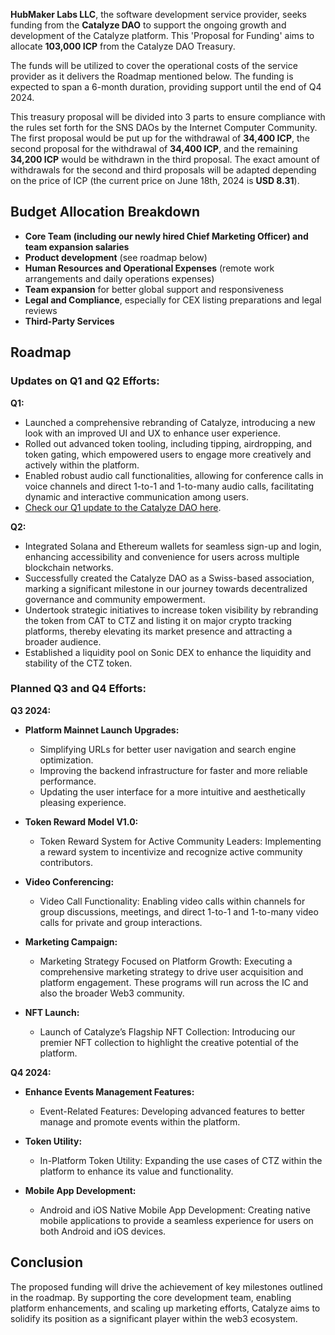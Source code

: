 **HubMaker Labs LLC**, the software development service provider, seeks funding from the **Catalyze DAO** to support the ongoing growth and development of the Catalyze platform. This 'Proposal for Funding' aims to allocate **103,000 ICP** from the Catalyze DAO Treasury.

The funds will be utilized to cover the operational costs of the service provider as it delivers the Roadmap mentioned below. The funding is expected to span a 6-month duration, providing support until the end of Q4 2024.

This treasury proposal will be divided into 3 parts to ensure compliance with the rules set forth for the SNS DAOs by the Internet Computer Community. The first proposal would be put up for the withdrawal of **34,400 ICP**, the second proposal for the withdrawal of **34,400 ICP**, and the remaining **34,200 ICP** would be withdrawn in the third proposal. The exact amount of withdrawals for the second and third proposals will be adapted depending on the price of ICP (the current price on June 18th, 2024 is **USD 8.31**).

## Budget Allocation Breakdown

- **Core Team (including our newly hired Chief Marketing Officer) and team expansion salaries**
- **Product development** (see roadmap below)
- **Human Resources and Operational Expenses** (remote work arrangements and daily operations expenses)
- **Team expansion** for better global support and responsiveness
- **Legal and Compliance**, especially for CEX listing preparations and legal reviews
- **Third-Party Services**

## Roadmap

### Updates on Q1 and Q2 Efforts:

**Q1:**

- Launched a comprehensive rebranding of Catalyze, introducing a new look with an improved UI and UX to enhance user experience.
- Rolled out advanced token tooling, including tipping, airdropping, and token gating, which empowered users to engage more creatively and actively within the platform.
- Enabled robust audio call functionalities, allowing for conference calls in voice channels and direct 1-to-1 and 1-to-many audio calls, facilitating dynamic and interactive communication among users.
- [Check our Q1 update to the Catalyze DAO here](https://catalyzeofficial.substack.com/p/catalyze-dao-update-q1-2024?utm_source=profile&utm_medium=reader2).

**Q2:**

- Integrated Solana and Ethereum wallets for seamless sign-up and login, enhancing accessibility and convenience for users across multiple blockchain networks.
- Successfully created the Catalyze DAO as a Swiss-based association, marking a significant milestone in our journey towards decentralized governance and community empowerment.
- Undertook strategic initiatives to increase token visibility by rebranding the token from CAT to CTZ and listing it on major crypto tracking platforms, thereby elevating its market presence and attracting a broader audience.
- Established a liquidity pool on Sonic DEX to enhance the liquidity and stability of the CTZ token.

### Planned Q3 and Q4 Efforts:

**Q3 2024:**

- **Platform Mainnet Launch Upgrades:**

  - Simplifying URLs for better user navigation and search engine optimization.
  - Improving the backend infrastructure for faster and more reliable performance.
  - Updating the user interface for a more intuitive and aesthetically pleasing experience.

- **Token Reward Model V1.0:**

  - Token Reward System for Active Community Leaders: Implementing a reward system to incentivize and recognize active community contributors.

- **Video Conferencing:**

  - Video Call Functionality: Enabling video calls within channels for group discussions, meetings, and direct 1-to-1 and 1-to-many video calls for private and group interactions.

- **Marketing Campaign:**

  - Marketing Strategy Focused on Platform Growth: Executing a comprehensive marketing strategy to drive user acquisition and platform engagement. These programs will run across the IC and also the broader Web3 community.

- **NFT Launch:**
  - Launch of Catalyze’s Flagship NFT Collection: Introducing our premier NFT collection to highlight the creative potential of the platform.

**Q4 2024:**

- **Enhance Events Management Features:**

  - Event-Related Features: Developing advanced features to better manage and promote events within the platform.

- **Token Utility:**

  - In-Platform Token Utility: Expanding the use cases of CTZ within the platform to enhance its value and functionality.

- **Mobile App Development:**
  - Android and iOS Native Mobile App Development: Creating native mobile applications to provide a seamless experience for users on both Android and iOS devices.

## Conclusion

The proposed funding will drive the achievement of key milestones outlined in the roadmap. By supporting the core development team, enabling platform enhancements, and scaling up marketing efforts, Catalyze aims to solidify its position as a significant player within the web3 ecosystem.
